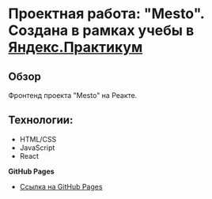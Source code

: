 # Проектная работа: "Mesto". Создана в рамках учебы в [Яндекс.Практикум](https://praktikum.yandex.ru/)

## Обзор
Фронтенд проекта "Mesto" на Реакте.

## Технологии:
* HTML/CSS
* JavaScript
* React

**GitHub Pages**

* [Ссылка на GitHub Pages](https://olesya6292.github.io/react-mesto-auth/)

